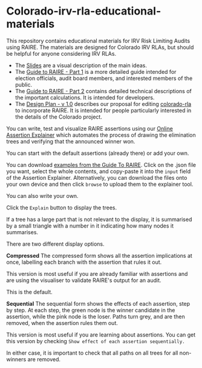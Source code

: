 # Colorado-irv-rla-educational-materials
This repository contains educational materials for IRV Risk Limiting Audits using RAIRE. The materials are designed for Colorado IRV RLAs, but should be helpful for anyone considering IRV RLAs.

- The [Slides](https://github.com/DemocracyDevelopers/Colorado-irv-rla-educational-materials/blob/main/RaireGuide_SlideDeck.pdf) are a visual description of the main ideas.
- The [Guide to RAIRE - Part 1](https://github.com/DemocracyDevelopers/Colorado-irv-rla-educational-materials/blob/main/A_Guide_to_RAIRE_Part_1.pdf) is a more detailed guide intended for election officials, audit board members, and interested members of the public.
- The [Guide to RAIRE - Part 2](https://github.com/DemocracyDevelopers/Colorado-irv-rla-educational-materials/blob/main/A_Guide_to_RAIRE_Part_2.pdf) contains detailed technical descriptions of the important calculations. It is intended for developers.
- The [Design Plan - v 1.0](https://github.com/DemocracyDevelopers/Colorado-irv-rla-educational-materials/blob/main/DesignPlan_v1.1.pdf) describes our proposal for editing [colorado-rla](https://github.com/cdos-rla/colorado-rla) to incorporate RAIRE. It is intended for people particularly interested in the details of the Colorado project.

You can write, test and visualize RAIRE assertions using our [Online Assertion Explainer](https://democracydevelopers.github.io/raire-rs)
which automates the process of drawing the elimination trees and verifying that the announced winner won.

You can start with the default assertions (already there) or add your own.

You can download [examples from the Guide To RAIRE](https://github.com/DemocracyDevelopers/raire-rs/tree/main/WebContent/example_assertions). Click on the .json file you want, select the whole contents, and copy-paste it into the `input` field of the Assertion Explainer.  Alternatively, you can download the files onto your own device and then click `browse` to upload them to the explainer tool.

You can also write your own.

Click the `Explain` button to display the trees. 

If a tree has a large part that is not relevant to the display, it is summarised by a small triangle with a number in it indicating how many nodes it summarises.

There are two different display options.

**Compressed** The compressed form shows all the assertion implications at once, labelling each branch with the assertion that rules it out. 

This version is most useful if you are already familiar with assertions and are using the visualiser to validate RAIRE's output for an audit.

This is the default.

**Sequential** The sequential form shows the effects of each assertion, step by step. At each step, the green node is the winner candidate in the assertion, while the pink node is the loser. Paths turn grey, and are then removed, when the assertion rules them out.

This version is most useful if you are learning about assertions. You can get this version by checking `Show effect of each assertion sequentially.`

In either case, it is important to check that all paths on all trees for all non-winners are removed.
